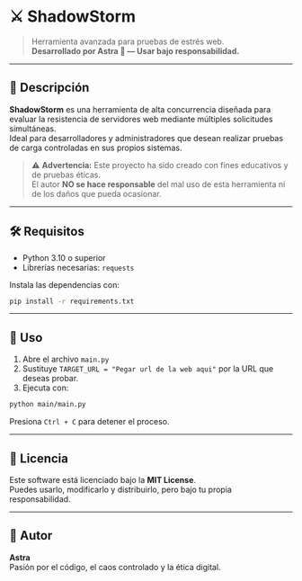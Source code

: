 # ⚔️ ShadowStorm

> Herramienta avanzada para pruebas de estrés web.  
> **Desarrollado por Astra 🖤 — Usar bajo responsabilidad.**

---

## 🚀 Descripción

**ShadowStorm** es una herramienta de alta concurrencia diseñada para evaluar la resistencia de servidores web mediante múltiples solicitudes simultáneas.  
Ideal para desarrolladores y administradores que desean realizar pruebas de carga controladas en sus propios sistemas.

> ⚠️ **Advertencia:** Este proyecto ha sido creado con fines educativos y de pruebas éticas.  
> El autor **NO se hace responsable** del mal uso de esta herramienta ni de los daños que pueda ocasionar.

---

## 🛠️ Requisitos

- Python 3.10 o superior  
- Librerías necesarias: `requests`

Instala las dependencias con:

```bash
pip install -r requirements.txt
```

---

## 🧪 Uso

1. Abre el archivo `main.py`
2. Sustituye `TARGET_URL = "Pegar url de la web aqui"` por la URL que deseas probar.
3. Ejecuta con:

```bash
python main/main.py
```

Presiona `Ctrl + C` para detener el proceso.

---

## 📜 Licencia

Este software está licenciado bajo la **MIT License**.  
Puedes usarlo, modificarlo y distribuirlo, pero bajo tu propia responsabilidad.

---

## 👤 Autor

**Astra**  
Pasión por el código, el caos controlado y la ética digital.
